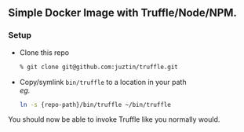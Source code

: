## Simple Docker Image with Truffle/Node/NPM.

### Setup

 - Clone this repo  
 
   ```bash
   % git clone git@github.com:juztin/truffle.git
   ```
   
 - Copy/symlink `bin/truffle` to a location in your path  
   _eg._  
   
   ```bash
   ln -s {repo-path}/bin/truffle ~/bin/truffle
   ```

You should now be able to invoke Truffle like you normally would.
